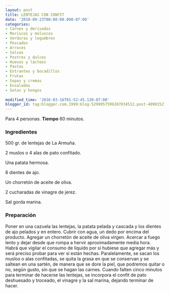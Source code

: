 ```yaml
---
layout: post
title: LENTEJAS CON CONFIT
date: '2010-09-23T08:00:00.000-07:00'
categories:
- Carnes y derivados
- Mariscos y moluscos
- Verduras y legumbres
- Pescados
- Arroces
- Salsas
- Postres y dulces
- Huevos y lácteos
- Pastas
- Entrantes y bocadillos
- Frutas
- Sopas y cremas
- Ensaladas
- Setas y hongos
 
modified_time: '2016-03-16T01:52:45.120-07:00'
blogger_id: tag:blogger.com,1999:blog-5299957599287034512.post-4090152790475511410
---
```


Para 4 personas.
<b>Tiempo</b> 60 minutos.

<h3>Ingredientes</h3>

500 gr. de lentejas de La Armuña.

2 muslos o 4 alas de pato confitado.

Una patata hermosa.

8 dientes de ajo.

Un chorretón de aceite de oliva.

2 cucharadas de vinagre de jerez.

Sal gorda marina.

<h3>Preparación</h3>

Poner en una cazuela las lentejas, la patata pelada y cascada y los dientes de ajo pelados y en entero. Cubrir con agua, un dedo por encima del producto. Agregar un chorretón de aceite de oliva virgen. Acercar a fuego lento y dejar desde que rompa a hervir aproximadamente media hora. Habrá que vigilar el consumo de líquido por si hubiese que agregar más y será preciso probar para ver si están hechas. Paralelamente, se sacan los muslos o alas confitadas, se quita la grasa en que se conservan y se saltean en una sartén, de manera que se dore la piel, que podremos quitar o no, según gusto, sin que se hagan las carnes. Cuando falten cinco minutos para terminar de hacerse las lentejas, se incorpora el confit de pato deshuesado y troceado, el vinagre y la sal marina, dejando terminar de hacer.

